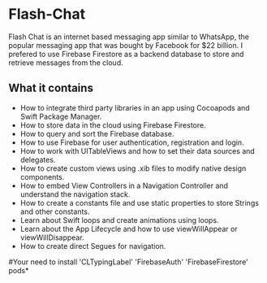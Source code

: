 
# Flash-Chat

Flash Chat is an internet based messaging app similar to WhatsApp, the popular messaging app that was bought by Facebook for $22 billion. I prefered to use Firebase Firestore  as a backend database to store and retrieve messages from the cloud. 

## What it contains

* How to integrate third party libraries in an app using Cocoapods and Swift Package Manager.
* How to store data in the cloud using Firebase Firestore.
* How to query and sort the Firebase database.
* How to use Firebase for user authentication, registration and login.
* How to work with UITableViews and how to set their data sources and delegates.
* How to create custom views using .xib files to modify native design components.
* How to embed View Controllers in a Navigation Controller and understand the navigation stack.
* How to create a constants file and use static properties to store Strings and other constants.
* Learn about Swift loops and create animations using loops.
* Learn about the App Lifecycle and how to use viewWillAppear or viewWillDisappear.
* How to create direct Segues for navigation.

#Your need to install 'CLTypingLabel' 'FirebaseAuth' 'FirebaseFirestore' pods*
